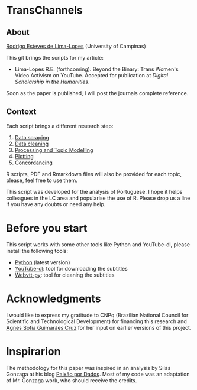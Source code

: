 # TransChannels
## About
[Rodrigo Esteves de Lima-Lopes](mailto:rll307@unicamp.br) (University of Campinas)

This git brings the scripts for my article:

- Lima-Lopes R.E. (forthcoming). Beyond the Binary: Trans Women's Video Activism on YouTube. Accepted for publication at *Digital Scholarship in the Humanities*. 

Soon as the paper is published, I will post the journals complete reference. 

## Context

Each script brings a different research step:

1. [Data scraping](01_Data_scraping.md)
1. [Data cleaning](02_Data_cleaning.md)
1. [Processing and Topic Modelling](03_Processing.md)
1. [Plotting](04_Plotting.md)
1. [Concordancing](05_Concordancing.md)

R scripts, PDF and Rmarkdown files will also be provided for each topic, please, feel free to use them. 

This script was developed for the analysis of Portuguese. I hope it helps colleagues in the LC area and popularise the use of R. Please drop us a line if you have any doubts or need any help.

# Before you start
This script works with some other tools like Python and YouTube-dl, please install the following tools:
- [Python](https://www.python.org/) (latest version) 
- [YouTube-dl](https://youtube-dl.org/): tool for downloading the subtitles
- [Webvtt-py](https://pypi.org/project/webvtt-py/): tool for cleaning the subtitles

# Acknowledgments 
I would like to express my gratitude to CNPq (Brazilian National Council for Scientific and Technological Development) for financing this research and [Agnes Sofia Guimarães Cruz](https://github.com/Agnessofia) for her input on earlier versions of this project. 

# Inspirarion
The methodology for this paper was inspired in an analysis by Silas Gonzaga at his blog [Paixão por Dados](http://sillasgonzaga.com/post/topic-modeling-nathalia-arcuri/). Most of my code was an adaptation of Mr. Gonzaga work, who should receive the credits. 
